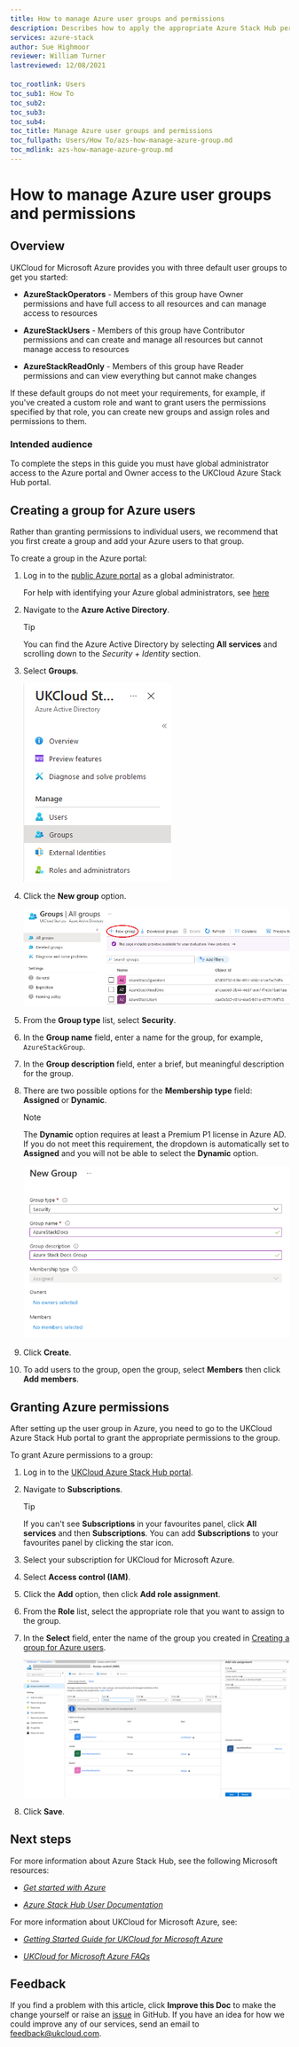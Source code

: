 ```yaml
---
title: How to manage Azure user groups and permissions
description: Describes how to apply the appropriate Azure Stack Hub permissions to your UKCloud for Microsoft Azure users
services: azure-stack
author: Sue Highmoor
reviewer: William Turner
lastreviewed: 12/08/2021

toc_rootlink: Users
toc_sub1: How To
toc_sub2:
toc_sub3:
toc_sub4:
toc_title: Manage Azure user groups and permissions
toc_fullpath: Users/How To/azs-how-manage-azure-group.md
toc_mdlink: azs-how-manage-azure-group.md
---
```


# How to manage Azure user groups and permissions

## Overview

UKCloud for Microsoft Azure provides you with three default user groups to get you started:

- **AzureStackOperators** - Members of this group have Owner permissions and have full access to all resources and can manage access to resources

- **AzureStackUsers** - Members of this group have Contributor permissions and can create and manage all resources but cannot manage access to resources

- **AzureStackReadOnly** - Members of this group have Reader permissions and can view everything but cannot make changes

If these default groups do not meet your requirements, for example, if you've created a custom role and want to grant users the permissions specified by that role, you can create new groups and assign roles and permissions to them.

### Intended audience

To complete the steps in this guide you must have global administrator access to the Azure portal and Owner access to the UKCloud Azure Stack Hub portal.

## Creating a group for Azure users

Rather than granting permissions to individual users, we recommend that you first create a group and add your Azure users to that group.

To create a group in the Azure portal:

1. Log in to the [public Azure portal](https://portal.azure.com) as a global administrator.

    For help with identifying your Azure global administrators, see [here](azs-how-identify-global-admins.md)

2. Navigate to the **Azure Active Directory**.

    > [!TIP]
    > You can find the Azure Active Directory by selecting **All services** and scrolling down to the *Security + Identity* section.

3. Select **Groups**.

    ![Groups blade](images/azs-portal-groups.png)

4. Click the **New group** option.

    ![Groups blade > New group](images/azs-portal-new-group.png)

5. From the **Group type** list, select **Security**.

6. In the **Group name** field, enter a name for the group, for example, `AzureStackGroup`.

7. In the **Group description** field, enter a brief, but meaningful description for the group.

8. There are two possible options for the **Membership type** field: **Assigned** or **Dynamic**.

    > [!NOTE]
    > The **Dynamic** option requires at least a Premium P1 license in Azure AD. If you do not meet this requirement, the dropdown is automatically set to **Assigned** and you will not be able to select the **Dynamic** option.

    ![Groups blade > Add group](images/azs-portal-add-group.png)

9. Click **Create**.

10. To add users to the group, open the group, select **Members** then click **Add members**.

## Granting Azure permissions

After setting up the user group in Azure, you need to go to the UKCloud Azure Stack Hub portal to grant the appropriate permissions to the group.

To grant Azure permissions to a group:

1. Log in to the [UKCloud Azure Stack Hub portal](https://portal.frn00006.azure.ukcloud.com).

2. Navigate to **Subscriptions**.

    > [!TIP]
    > If you can't see **Subscriptions** in your favourites panel, click **All services** and then **Subscriptions**. You can add **Subscriptions** to your favourites panel by clicking the star icon.

3. Select your subscription for UKCloud for Microsoft Azure.

4. Select **Access control (IAM)**.

5. Click the **Add** option, then click **Add role assignment**.

6. From the **Role** list, select the appropriate role that you want to assign to the group.

7. In the **Select** field, enter the name of the group you created in [Creating a group for Azure users](#creating-a-group-for-azure-users).

    ![Add permissions blade](images/azs-portal_add-permissions.png)

8. Click **Save**.

## Next steps

For more information about Azure Stack Hub, see the following Microsoft resources:

- [*Get started with Azure*](https://azure.microsoft.com/en-gb/get-started/)

- [*Azure Stack Hub User Documentation*](https://docs.microsoft.com/en-us/azure/azure-stack/user/)

For more information about UKCloud for Microsoft Azure, see:

- [*Getting Started Guide for UKCloud for Microsoft Azure*](azs-gs.md)

- [*UKCloud for Microsoft Azure FAQs*](azs-faq.md)

## Feedback

If you find a problem with this article, click **Improve this Doc** to make the change yourself or raise an [issue](https://github.com/UKCloud/documentation/issues) in GitHub. If you have an idea for how we could improve any of our services, send an email to <feedback@ukcloud.com>.
